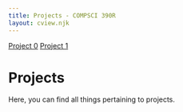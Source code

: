 ```yaml
---
title: Projects - COMPSCI 390R
layout: cview.njk
---
```


<div class="container">
    <div class="sidebar">
        <a href="#">Project 0</a>
        <a href="#">Project 1</a>
    </div>
    <div class="content">
        <h1>Projects</h1>
        <p>Here, you can find all things pertaining to projects.</p>
    </div>
</div>